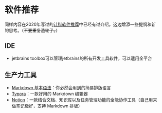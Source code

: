 # 软件推荐

同样内容在2020年写过的[计科软件推荐](https://mp.weixin.qq.com/s/mgXGxt8Pmzt0-IRJlzCO3A)中已经有过介绍，这边增添一些提纲和新的思考。（~~不要重复造轮子。~~）

## IDE

- jetbrains toolbox可以管理jetbrains的所有开发工具软件，可以适用全平台

## 生产力工具

- [Markdown 基本语法](https://www.zybuluo.com/codeep/note/163962)：你必然会用到的简易排版语言
- [Typora](https://sspai.com/post/54912/)：一款好用的 Markdown 编辑器
- [Notion](https://sspai.com/post/57464)：一款结合文档、知识库以及任务管理功能的全能协作工具（自己用来做笔记极好，支持 Markdown 排版）



